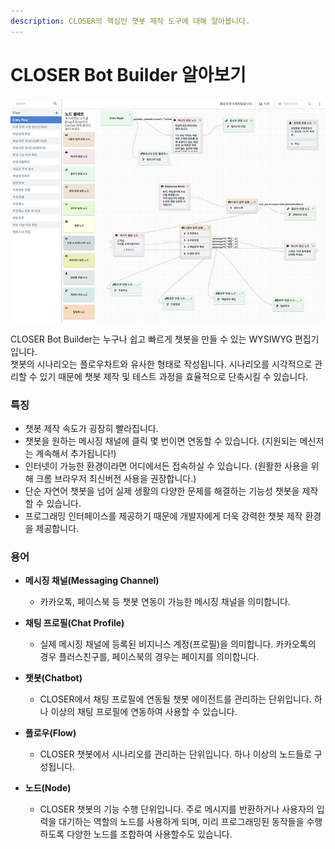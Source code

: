 ```yaml
---
description: CLOSER의 핵심인 챗봇 제작 도구에 대해 알아봅니다.
---
```


# CLOSER Bot Builder 알아보기

![CLOSER Bot Builder](../.gitbook/assets/openbeta_bot_builder_editor_750px.png)

CLOSER Bot Builder는 누구나 쉽고 빠르게 챗봇을 만들 수 있는 WYSIWYG 편집기입니다.   
챗봇의 시나리오는 플로우차트와 유사한 형태로 작성됩니다. 시나리오를 시각적으로 관리할 수 있기 때문에 챗봇 제작 및 테스트 과정을 효율적으로 단축시킬 수 있습니다. 

### 특징

* 챗봇 제작 속도가 굉장히 빨라집니다.
* 챗봇을 원하는 메시징 채널에 클릭 몇 번이면 연동할 수 있습니다. \(지원되는 메신저는 계속해서 추가됩니다!\) 
* 인터넷이 가능한 환경이라면 어디에서든 접속하실 수 있습니다. \(원활한 사용을 위해 크롬 브라우저 최신버전 사용을 권장합니다.\)
* 단순 자연어 챗봇을 넘어 실제 생활의 다양한 문제를 해결하는 기능성 챗봇을 제작할 수 있습니다.
* 프로그래밍 인터페이스를 제공하기 때문에 개발자에게 더욱 강력한 챗봇 제작 환경을 제공합니다.

### 용어

* **메시징 채널\(Messaging Channel\)**
  * 카카오톡, 페이스북 등 챗봇 연동이 가능한 메시징 채널을 의미합니다.
* **채팅 프로필\(Chat Profile\)**
  * 실제 메시징 채널에 등록된 비지니스 계정\(프로필\)을 의미합니다. 카카오톡의 경우 플러스친구를, 페이스북의 경우는 페이지를 의미합니다.
* **챗봇\(Chatbot\)**
  * CLOSER에서 채팅 프로필에 연동될 챗봇 에이전트를 관리하는 단위입니다.  하나 이상의 채팅 프로필에 연동하여 사용할 수 있습니다.
* **플로우\(Flow\)**
  * CLOSER 챗봇에서 시나리오를 관리하는 단위입니다.  하나 이상의 노드들로 구성됩니다. 
* **노드\(Node\)**

  * CLOSER 챗봇의 기능 수행 단위입니다.  주로 메시지를 반환하거나 사용자의 입력을 대기하는 역할의 노드를 사용하게 되며, 미리 프로그래밍된 동작들을 수행하도록 다양한 노드를 조합하여 사용할수도 있습니다.

